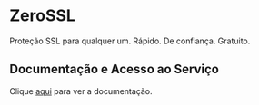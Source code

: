 # ZeroSSL

Proteção SSL para qualquer um. Rápido. De confiança. Gratuito.

## Documentação e Acesso ao Serviço

Clique [aqui](https://zerossl.com) para ver a documentação.